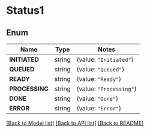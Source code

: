 # Status1

## Enum

Name | Type | Notes
------------ | ------------- | -------------
**INITIATED** | string | (value: `"Initiated"`)
**QUEUED** | string | (value: `"Queued"`)
**READY** | string | (value: `"Ready"`)
**PROCESSING** | string | (value: `"Processing"`)
**DONE** | string | (value: `"Done"`)
**ERROR** | string | (value: `"Error"`)


[[Back to Model list]](../README.md#documentation-for-models) [[Back to API list]](../README.md#documentation-for-api-endpoints) [[Back to README]](../README.md)


